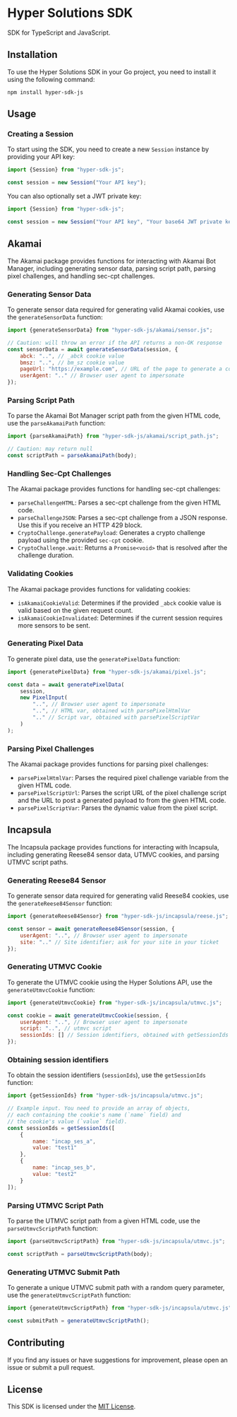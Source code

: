 # Hyper Solutions SDK
SDK for TypeScript and JavaScript.

## Installation

To use the Hyper Solutions SDK in your Go project, you need to install it using the following command:

```
npm install hyper-sdk-js
```

## Usage

### Creating a Session

To start using the SDK, you need to create a new `Session` instance by providing your API key:

```js
import {Session} from "hyper-sdk-js";

const session = new Session("Your API key");
```

You can also optionally set a JWT private key:

```js
import {Session} from "hyper-sdk-js";

const session = new Session("Your API key", "Your base64 JWT private key");
```

## Akamai

The Akamai package provides functions for interacting with Akamai Bot Manager, including generating sensor data, parsing script path, parsing pixel challenges, and handling sec-cpt challenges.

### Generating Sensor Data

To generate sensor data required for generating valid Akamai cookies, use the `generateSensorData` function:

```js
import {generateSensorData} from "hyper-sdk-js/akamai/sensor.js";

// Caution: will throw an error if the API returns a non-OK response
const sensorData = await generateSensorData(session, {
    abck: "..", // _abck cookie value
    bmsz: "..", // bm_sz cookie value
    pageUrl: "https://example.com", // URL of the page to generate a cookie for
    userAgent: ".." // Browser user agent to impersonate
});
```

### Parsing Script Path

To parse the Akamai Bot Manager script path from the given HTML code, use the `parseAkamaiPath` function:

```js
import {parseAkamaiPath} from "hyper-sdk-js/akamai/script_path.js";

// Caution: may return null
const scriptPath = parseAkamaiPath(body);
```

### Handling Sec-Cpt Challenges

The Akamai package provides functions for handling sec-cpt challenges:

- `parseChallengeHTML`: Parses a sec-cpt challenge from the given HTML code.
- `parseChallengeJSON`: Parses a sec-cpt challenge from a JSON response. Use this if you receive an HTTP 429 block.
- `CryptoChallenge.generatePayload`: Generates a crypto challenge payload using the provided `sec-cpt` cookie.
- `CryptoChallenge.wait`: Returns a `Promise<void>` that is resolved after the challenge duration.

### Validating Cookies

The Akamai package provides functions for validating cookies:

- `isAkamaiCookieValid`: Determines if the provided `_abck` cookie value is valid based on the given request count.
- `isAkamaiCookieInvalidated`: Determines if the current session requires more sensors to be sent.


### Generating Pixel Data

To generate pixel data, use the `generatePixelData` function:

```js
import {generatePixelData} from "hyper-sdk-js/akamai/pixel.js";

const data = await generatePixelData(
    session,
    new PixelInput(
        "..", // Browser user agent to impersonate
        "..", // HTML var, obtained with parsePixelHtmlVar
        ".." // Script var, obtained with parsePixelScriptVar
    )
);
```

### Parsing Pixel Challenges

The Akamai package provides functions for parsing pixel challenges:

- `parsePixelHtmlVar`: Parses the required pixel challenge variable from the given HTML code.
- `parsePixelScriptUrl`: Parses the script URL of the pixel challenge script and the URL to post a generated payload to from the given HTML code.
- `parsePixelScriptVar`: Parses the dynamic value from the pixel script.
## Incapsula

The Incapsula package provides functions for interacting with Incapsula, including generating Reese84 sensor data, UTMVC cookies, and parsing UTMVC script paths.

### Generating Reese84 Sensor

To generate sensor data required for generating valid Reese84 cookies, use the `generateReese84Sensor` function:

```js
import {generateReese84Sensor} from "hyper-sdk-js/incapsula/reese.js";

const sensor = await generateReese84Sensor(session, {
    userAgent: "..", // Browser user agent to impersonate
    site: ".." // Site identifier; ask for your site in your ticket
});
```

### Generating UTMVC Cookie

To generate the UTMVC cookie using the Hyper Solutions API, use the `generateUtmvcCookie` function:

```js
import {generateUtmvcCookie} from "hyper-sdk-js/incapsula/utmvc.js";

const cookie = await generateUtmvcCookie(session, {
    userAgent: "..", // Browser user agent to impersonate
    script: "..", // utmvc script
    sessionIds: [] // Session identifiers, obtained with getSessionIds
});
```

### Obtaining session identifiers

To obtain the session identifiers (`sessionIds`), use the `getSessionIds` function:

```js
import {getSessionIds} from "hyper-sdk-js/incapsula/utmvc.js";

// Example input. You need to provide an array of objects,
// each containing the cookie's name (`name` field) and
// the cookie's value (`value` field).
const sessionIds = getSessionIds([
    {
        name: "incap_ses_a",
        value: "test1"
    },
    {
        name: "incap_ses_b",
        value: "test2"
    }
]);
```

### Parsing UTMVC Script Path

To parse the UTMVC script path from a given HTML code, use the `parseUtmvcScriptPath` function:

```js
import {parseUtmvcScriptPath} from "hyper-sdk-js/incapsula/utmvc.js";

const scriptPath = parseUtmvcScriptPath(body);
```

### Generating UTMVC Submit Path

To generate a unique UTMVC submit path with a random query parameter, use the `generateUtmvcScriptPath` function:

```js
import {generateUtmvcScriptPath} from "hyper-sdk-js/incapsula/utmvc.js";

const submitPath = generateUtmvcScriptPath();
```

## Contributing

If you find any issues or have suggestions for improvement, please open an issue or submit a pull request.

## License

This SDK is licensed under the [MIT License](LICENSE).

